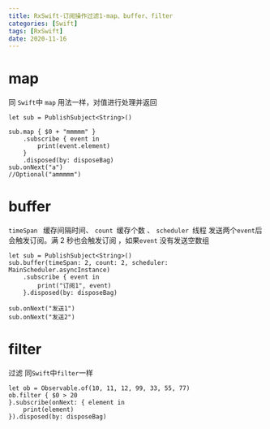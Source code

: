```yaml
---
title: RxSwift-订阅操作过滤1-map、buffer、filter
categories: [Swift]
tags: [RxSwift]
date: 2020-11-16
---
```

# map
同 `Swift`中 `map` 用法一样，对值进行处理并返回
```
let sub = PublishSubject<String>()

sub.map { $0 + "mmmmm" }
    .subscribe { event in
        print(event.element)
    }
    .disposed(by: disposeBag)
sub.onNext("a")
//Optional("ammmmm")

```
# buffer
`timeSpan ` 缓存间隔时间、              `count `缓存个数 、  `scheduler `线程
发送两个`event`后会触发订阅。满 2 秒也会触发订阅 ，如果`event` 没有发送空数组
```
let sub = PublishSubject<String>()
sub.buffer(timeSpan: 2, count: 2, scheduler: MainScheduler.asyncInstance)
    .subscribe { event in
        print("订阅1", event)
    }.disposed(by: disposeBag)

sub.onNext("发送1")
sub.onNext("发送2")
```

# filter 
过滤 同`Swift`中`filter`一样
```
let ob = Observable.of(10, 11, 12, 99, 33, 55, 77)
ob.filter { $0 > 20
}.subscribe(onNext: { element in
    print(element)
}).disposed(by: disposeBag)
```
